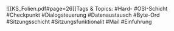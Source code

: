 
![[KS_Folien.pdf#page=26]]Tags & Topics:
   #Hard-
   #OSI-Schicht
   #Checkpunkt
   #Dialogsteuerung
   #Datenaustausch
   #Byte-Ord
   #Sitzungsschicht
   #Sitzungsfunktionalit
   #Mail
   #Einfuhrung